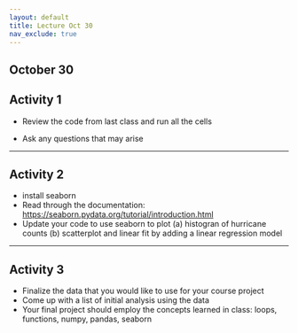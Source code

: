 ```yaml
---
layout: default
title: Lecture Oct 30
nav_exclude: true
---
```



October 30
---
## Activity 1

- Review the code from last class and run all the cells
  
- Ask any questions that may arise



---
## Activity 2
- install seaborn
- Read through the documentation: https://seaborn.pydata.org/tutorial/introduction.html
- Update your code to use seaborn to plot (a) histogran of hurricane counts (b) scatterplot and linear fit by adding a linear regression model

---
## Activity 3
- Finalize the data that you would like to use for your course project
- Come up with a list of initial analysis using the data
- Your final project should employ the concepts learned in class: loops, functions, numpy, pandas, seaborn
